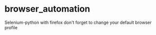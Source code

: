 # browser_automation
Selenium-python with firefox
don't forget to change your default browser profile
